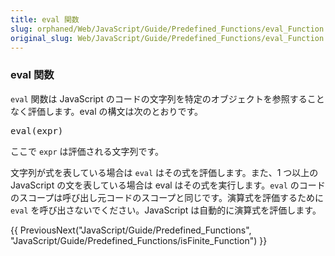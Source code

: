 ```yaml
---
title: eval 関数
slug: orphaned/Web/JavaScript/Guide/Predefined_Functions/eval_Function
original_slug: Web/JavaScript/Guide/Predefined_Functions/eval_Function
---
```

<div class="onlyinclude"><h3 id="eval_.E9.96.A2.E6.95.B0" name="eval_.E9.96.A2.E6.95.B0">eval 関数</h3><p><code>eval</code> 関数は JavaScript のコードの文字列を特定のオブジェクトを参照することなく評価します。eval の構文は次のとおりです。</p><pre>eval(expr)
</pre><p>ここで <code>expr</code> は評価される文字列です。</p>文字列が式を表している場合は <code>eval</code> はその式を評価します。また、1 つ以上の JavaScript の文を表している場合は eval はその式を実行します。<code>eval</code> のコードのスコープは呼び出し元コードのスコープと同じです。演算式を評価するために <code>eval</code> を呼び出さないでください。JavaScript は自動的に演算式を評価します。</div>

{{ PreviousNext("JavaScript/Guide/Predefined_Functions", "JavaScript/Guide/Predefined_Functions/isFinite_Function") }}
